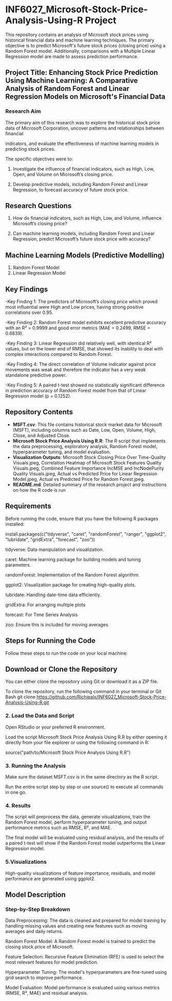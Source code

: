 # INF6027_Microsoft-Stock-Price-Analysis-Using-R Project


This repository contains an analysis of Microsoft stock prices using historical financial data and machine learning techniques. The primary objective is to predict Microsoft's future stock prices (closing price) using a Random Forest model. Additionally, comparisons with a Multiple Linear Regression model are made to assess prediction performance.


## Project Title: Enhancing Stock Price Prediction Using Machine Learning: A Comparative Analysis of Random Forest and Linear Regression Models on Microsoft's Financial Data 

### Research Aim
The primary aim of this research was to explore the historical stock price data of Microsoft Corporation, uncover patterns and relationships between financial 

indicators, and evaluate the effectiveness of machine learning models in predicting stock prices. 

The specific objectives were to:

1. Investigate the influence of financial indicators, such as High, Low, Open, and Volume on Microsoft’s closing price.

2. Develop predictive models, including Random Forest and Linear Regression, to forecast accuracy of future stock price.


## Research Questions

1. How do financial indicators, such as High, Low, and Volume, influence Microsoft’s closing price?

2. Can machine learning models, including Random Forest and Linear Regression, predict Microsoft’s future stock price with accuracy?

## Machine Learning Models (Predictive Modelling)
1. Random Forest Model
2. Linear Regression Model


## Key Findings  
-Key Finding 1: The predictors of Microsoft’s closing price which proved most influential were High and Low prices, having strong positive correlations over 0.95.

-Key Finding 2: Random Forest model exhibits excellent predictive accuracy with an R² = 0.9999 and good error metrics (MAE = 0.2499, RMSE = 0.6839).

-Key Finding 3: Linear Regression did relatively well, with identical R² values, but on the lower end of RMSE, that showed its inability to deal with complex interactions compared to Random Forest.

-Key Finding 4: The direct correlation of Volume indicator against price movements was weak and therefore the indicator has a very weak standalone predictive power.

-Key Finding 5: A paired t-test showed no statistically significant difference in prediction accuracy of Random Forest model from that of Linear Regression model (p = 0.1252).




## Repository Contents

- **MSFT.csv**: This file contains historical stock market data for Microsoft (MSFT), including columns such as Date, Low, Open, Volume, High, Close, and Adjusted Close.
- **Microsoft Stock Price Analysis Using R.R**: The R script that implements the data preprocessing, exploratory analysis, Random Forest model, hyperparameter tuning, and model evaluation.
- **Visualization Outputs**: Microsoft Stock Closing Price Over Time-Quality Visuals.jpeg, Correlation Heatmap of Microsoft Stock Features Quality Visuals.jpeg, Combined Feature Importance IncMSE and 
                             IncNodePurity Quality Visuals.jpeg, Actual vs Predicted Price for Linear Regression Model.jpeg, Actual vs Predicted Price for Random Forest.jpeg.
- **README.md**: Detailed summary of the research project and instructions on how the R code is run

## Requirements

Before running the code, ensure that you have the following R packages installed: 


install.packages(c("tidyverse", "caret", "randomForest", "ranger", "ggplot2", "lubridate", "gridExtra", "forecast", "zoo"))

tidyverse: Data manipulation and visualization.

caret: Machine learning package for building models and tuning parameters.

randomForest: Implementation of the Random Forest algorithm.

ggplot2: Visualization package for creating high-quality plots.

lubridate: Handling date-time data efficiently.

gridExtra: For arranging multiple plots

forecast: For Time Series Analysis

zoo: Ensure this is included for moving averages


## Steps for Running the Code
Follow these steps to run the code on your local machine:

## Download or Clone the Repository

You can either clone the repository using Git or download it as a ZIP file.

To clone the repository, run the following command in your terminal or Git Bash
git clone https://github.com/Richiealx/INF6027_Microsoft-Stock-Price-Analysis-Using-R.git

### 2. Load the Data and Script

Open RStudio or your preferred R environment.

Load the script Microsoft Stock Price Analysis Using R.R by either opening it directly from your file explorer or using the following command in R:

source("path/to/Microsoft Stock Price Analysis Using R.R")

### 3. Running the Analysis

Make sure the dataset MSFT.csv is in the same directory as the R script.

Run the entire script step by step or use source() to execute all commands in one go.


### 4. Results

The script will preprocess the data, generate visualizations, train the Random Forest model, perform hyperparameter tuning, and output performance metrics such as RMSE, R², and MAE.

The final model will be evaluated using residual analysis, and the results of a paired t-test will show if the Random Forest model outperforms the Linear Regression model.

### 5.Visualizations

High-quality visualizations of feature importance, residuals, and model performance are generated using ggplot2.

## Model Description

### Step-by-Step Breakdown

Data Preprocessing: The data is cleaned and prepared for model training by handling missing values and creating new features such as moving averages and daily returns.

Random Forest Model: A Random Forest model is trained to predict the closing stock price of Microsoft.

Feature Selection: Recursive Feature Elimination (RFE) is used to select the most relevant features for model prediction.

Hyperparameter Tuning: The model's hyperparameters are fine-tuned using grid search to improve performance.

Model Evaluation: Model performance is evaluated using various metrics (RMSE, R², MAE) and residual analysis.





